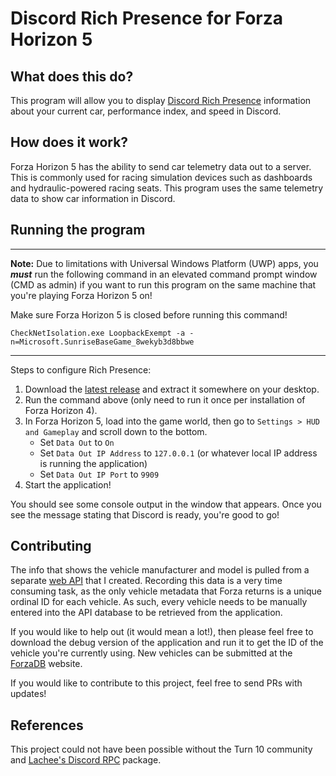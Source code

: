 # Discord Rich Presence for Forza Horizon 5

## What does this do?

This program will allow you to display [Discord Rich Presence](https://discordapp.com/developers/docs/rich-presence/how-to#so-what-is-it) information about your current car, performance index, and speed in Discord.

## How does it work?

Forza Horizon 5 has the ability to send car telemetry data out to a server. This is commonly used for racing simulation devices such as dashboards and hydraulic-powered racing seats. This program uses the same telemetry data to show car information in Discord.

## Running the program

---

**Note:** Due to limitations with Universal Windows Platform (UWP) apps, you ***must*** run the following command in an elevated command prompt window (CMD as admin) if you want to run this program on the same machine that you're playing Forza Horizon 5 on!

Make sure Forza Horizon 5 is closed before running this command!

`CheckNetIsolation.exe LoopbackExempt -a -n=Microsoft.SunriseBaseGame_8wekyb3d8bbwe`

---

Steps to configure Rich Presence:

1. Download the [latest release](https://github.com/P1NK-GANG/FH5RP/releases) and extract it somewhere on your desktop.
2. Run the command above (only need to run it once per installation of Forza Horizon 4).
3. In Forza Horizon 5, load into the game world, then go to `Settings > HUD and Gameplay` and scroll down to the bottom.
    - Set `Data Out` to `On`
    - Set `Data Out IP Address` to `127.0.0.1` (or whatever local IP address is running the application)
    - Set `Data Out IP Port` to `9909`
4. Start the application!

You should see some console output in the window that appears. Once you see the message stating that Discord is ready, you're good to go!

## Contributing

The info that shows the vehicle manufacturer and model is pulled from a separate [web API](https://github.com/zackdevine/forzadb) that I created. Recording this data is a very time consuming task, as the only vehicle metadata that Forza returns is a unique ordinal ID for each vehicle. As such, every vehicle needs to be manually entered into the API database to be retrieved from the application.

If you would like to help out (it would mean a lot!), then please feel free to download the debug version of the application and run it to get the ID of the vehicle you're currently using. New vehicles can be submitted at the [ForzaDB](https://forzadb.dgtl.dev) website.

If you would like to contribute to this project, feel free to send PRs with updates!

## References

This project could not have been possible without the Turn 10 community and [Lachee's Discord RPC](https://github.com/Lachee/discord-rpc-csharp) package.
